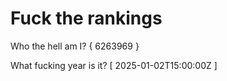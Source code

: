 # Fuck the rankings

Who the hell am I?
{ 6263969 }

What fucking year is it?
[ 2025-01-02T15:00:00Z ]
